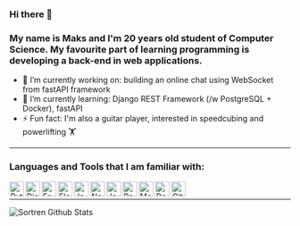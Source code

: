 ### Hi there 👋

### My name is Maks and I'm 20 years old student of Computer Science. My favourite part of learning programming is developing a back-end in web applications.

- 🔭 I’m currently working on: building an online chat using WebSocket from fastAPI framework
- 🌱 I’m currently learning: Django REST Framework (/w PostgreSQL + Docker), fastAPI
- ⚡ Fun fact: I'm also a guitar player, interested in speedcubing and powerlifting 🏋️

---

### Languages and Tools that I am familiar with:


<img align = "left" alt = "Python" width = "26px" src = "https://user-images.githubusercontent.com/79079000/118809383-da383580-b8aa-11eb-9b90-b36be1ebd84a.png" />

<img align = "left" alt = "Django" width = "26px" src = "https://user-images.githubusercontent.com/79079000/121752849-5ff97a80-cb11-11eb-96b3-d66912e2be80.png" />

<img align = "left" alt = "FastAPI" width = "26px" src = "https://user-images.githubusercontent.com/79079000/125871360-23548c10-f1f7-4b42-ad6b-ed8eaec20490.png" />

<img align = "left" alt = "Flask" width = "26px" src = "https://user-images.githubusercontent.com/79079000/130369302-ce7f4c2a-ec15-4f25-a397-371a2c840c50.png" />

<img align = "left" alt = "JavaScript" width = "26px" src = "https://user-images.githubusercontent.com/79079000/118808905-45353c80-b8aa-11eb-92f7-ca58d829f53d.png" />

<img align = "left" alt = "NodeJs" width = "26px" src = "https://user-images.githubusercontent.com/79079000/118810290-ff797380-b8ab-11eb-8d50-d49cd912207b.png" />

<img align = "left" alt = "Java" width = "26px" src = "https://user-images.githubusercontent.com/79079000/118809404-e3290700-b8aa-11eb-8b5d-232ba841e251.png" />

<img align = "left" alt = "Postgres" width = "26px" src = "https://user-images.githubusercontent.com/79079000/121753004-ad75e780-cb11-11eb-9776-e869b9494a05.png" />

<img align = "left" alt = "Mongo" width = "26px" src = "https://user-images.githubusercontent.com/79079000/121753214-3ab93c00-cb12-11eb-809b-9c387fa1725b.png" />

<img align = "left" alt = "Docker" width = "26px" src = "https://user-images.githubusercontent.com/79079000/121753067-d0080080-cb11-11eb-8406-43c748cf0888.png" />

<img align = "left" alt = "Git" width = "26px" src = "https://user-images.githubusercontent.com/79079000/118809398-e1f7da00-b8aa-11eb-809d-bef2203df08d.png" />

<br />

---

<img align = "left" alt = "Sortren Github Stats" src = "https://github-readme-stats.vercel.app/api/top-langs/?username=Sortren&show_icons=true&theme=dark&hide_border=true&hide=html,css,dockerfile" />

<!--
**Sortren/Sortren** is a ✨ _special_ ✨ repository because its `README.md` (this file) appears on !
your GitHub profile.

Here are some ideas to get you started:

- 🔭 I’m currently working on ...
- 🌱 I’m currently learning ...
- 👯 I’m looking to collaborate on ...
- 🤔 I’m looking for help with ...
- 💬 Ask me about ...
- 📫 How to reach me: ...
- 😄 Pronouns: ...
- ⚡ Fun fact: ...
-->

